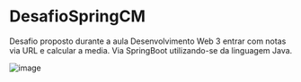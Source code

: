 # DesafioSpringCM

Desafio proposto durante a aula Desenvolvimento Web 3
entrar com notas via URL e calcular a media. Via SpringBoot utilizando-se da linguagem Java.

![image](https://github.com/jlara11/DesafioSpringCM/assets/116569763/0dce5cae-48d8-4d95-9b28-41965e21a4b7)

